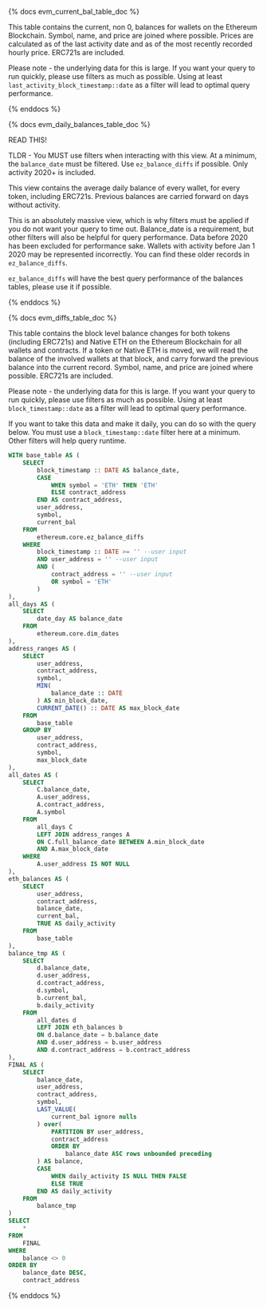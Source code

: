 {% docs evm_current_bal_table_doc %}

This table contains the current, non 0, balances for wallets on the Ethereum Blockchain. Symbol, name, and price are joined where possible. Prices are calculated as of the last activity date and as of the most recently recorded hourly price. ERC721s are included.

Please note - the underlying data for this is large. If you want your query to run quickly, please use filters as much as possible. Using at least `last_activity_block_timestamp::date` as a filter will lead to optimal query performance.

{% enddocs %}


{% docs evm_daily_balances_table_doc %}

READ THIS!

TLDR - You MUST use filters when interacting with this view. At a minimum, the `balance_date` must be filtered. Use `ez_balance_diffs` if possible. Only activity 2020+ is included.

This view contains the average daily balance of every wallet, for every token, including ERC721s. Previous balances are carried forward on days without activity.

This is an absolutely massive view, which is why filters must be applied if you do not want your query to time out. Balance_date is a requirement, but other filters will also be helpful for query performance. Data before 2020 has been excluded for performance sake. Wallets with activity before Jan 1 2020 may be represented incorrectly. You can find these older records in `ez_balance_diffs`.

`ez_balance_diffs` will have the best query performance of the balances tables, please use it if possible.

{% enddocs %}


{% docs evm_diffs_table_doc %}

This table contains the block level balance changes for both tokens (including ERC721s) and Native ETH on the Ethereum Blockchain for all wallets and contracts. If a token or Native ETH is moved, we will read the balance of the involved wallets at that block, and carry forward the previous balance into the current record. Symbol, name, and price are joined where possible. ERC721s are included. 

Please note - the underlying data for this is large. If you want your query to run quickly, please use filters as much as possible. Using at least `block_timestamp::date` as a filter will lead to optimal query performance.

If you want to take this data and make it daily, you can do so with the query below. You must use a `block_timestamp::date` filter here at a minimum. Other filters will help query runtime. 

```sql
WITH base_table AS (
    SELECT
        block_timestamp :: DATE AS balance_date,
        CASE
            WHEN symbol = 'ETH' THEN 'ETH'
            ELSE contract_address
        END AS contract_address,
        user_address,
        symbol,
        current_bal
    FROM
        ethereum.core.ez_balance_diffs
    WHERE
        block_timestamp :: DATE >= '' --user input 
        AND user_address = '' --user input
        AND (
            contract_address = '' --user input
            OR symbol = 'ETH'
        )
),
all_days AS (
    SELECT
        date_day AS balance_date
    FROM
        ethereum.core.dim_dates
),
address_ranges AS (
    SELECT
        user_address,
        contract_address,
        symbol,
        MIN(
            balance_date :: DATE
        ) AS min_block_date,
        CURRENT_DATE() :: DATE AS max_block_date
    FROM
        base_table
    GROUP BY
        user_address,
        contract_address,
        symbol,
        max_block_date
),
all_dates AS (
    SELECT
        C.balance_date,
        A.user_address,
        A.contract_address,
        A.symbol
    FROM
        all_days C
        LEFT JOIN address_ranges A
        ON C.full_balance_date BETWEEN A.min_block_date
        AND A.max_block_date
    WHERE
        A.user_address IS NOT NULL
),
eth_balances AS (
    SELECT
        user_address,
        contract_address,
        balance_date,
        current_bal,
        TRUE AS daily_activity
    FROM
        base_table
),
balance_tmp AS (
    SELECT
        d.balance_date,
        d.user_address,
        d.contract_address,
        d.symbol,
        b.current_bal,
        b.daily_activity
    FROM
        all_dates d
        LEFT JOIN eth_balances b
        ON d.balance_date = b.balance_date
        AND d.user_address = b.user_address
        AND d.contract_address = b.contract_address
),
FINAL AS (
    SELECT
        balance_date,
        user_address,
        contract_address,
        symbol,
        LAST_VALUE(
            current_bal ignore nulls
        ) over(
            PARTITION BY user_address,
            contract_address
            ORDER BY
                balance_date ASC rows unbounded preceding
        ) AS balance,
        CASE
            WHEN daily_activity IS NULL THEN FALSE
            ELSE TRUE
        END AS daily_activity
    FROM
        balance_tmp
)
SELECT
    *
FROM
    FINAL
WHERE
    balance <> 0
ORDER BY
    balance_date DESC,
    contract_address
```
{% enddocs %}


